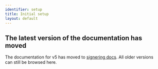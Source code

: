 ```yaml
---
identifier: setup
title: Initial setup
layout: default
---
```


## The latest version of the documentation has moved 
 
 The documentation for v5 has moved to [signering docs](https://signering-docs.readthedocs.io/en/latest/index.html). All older versions can still be browsed here.
